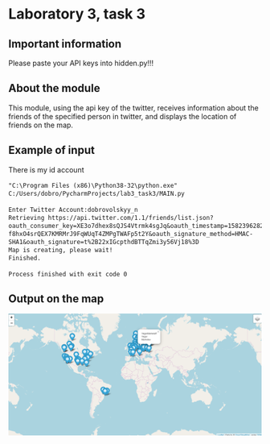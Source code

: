 # Laboratory 3, task 3

## Important information

Please paste your API keys into hidden.py!!!

## About the module

This module, using the api key of the twitter, receives information about the friends of the specified person in twitter, and displays the location of friends on the map.

## Example of input

There is my id account

```
"C:\Program Files (x86)\Python38-32\python.exe" C:/Users/dobro/PycharmProjects/lab3_task3/MAIN.py

Enter Twitter Account:dobrovolskyy_n
Retrieving https://api.twitter.com/1.1/friends/list.json?oauth_consumer_key=XE3o7dhex8sQJS4Vtrmk4sgJq&oauth_timestamp=1582396282&oauth_nonce=48284108&oauth_version=1.0&screen_name=dobrovolskyy_n&count=100&oauth_token=2314653424-f8hxO4srQEX7KMRMrJ9FqWUqT4ZMPgTWAFp5t2Y&oauth_signature_method=HMAC-SHA1&oauth_signature=t%2B22xIGcpthdBTTqZmi3y56Vj18%3D
Map is creating, please wait!
Finished.

Process finished with exit code 0
```

## Output on the map


![txt](https://github.com/OutJeck/Lab3_task3/blob/master/output_example.png "example")
